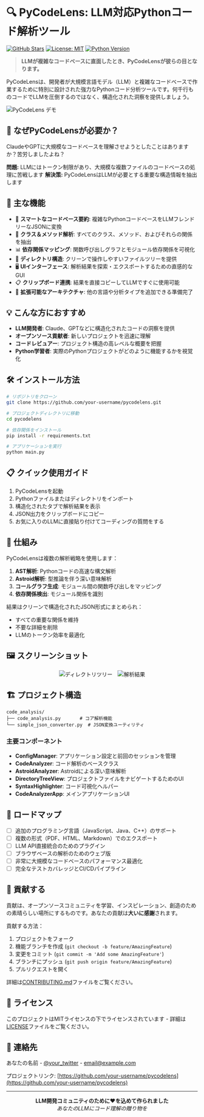 # 🔍 PyCodeLens: LLM対応Pythonコード解析ツール

[![GitHub Stars](https://img.shields.io/github/stars/your-username/pycodelens?style=social)](https://github.com/your-username/pycodelens)
[![License: MIT](https://img.shields.io/badge/License-MIT-yellow.svg)](https://opensource.org/licenses/MIT)
[![Python Version](https://img.shields.io/badge/python-3.12%2B-blue)](https://www.python.org/downloads/)

> **LLMが複雑なコードベースに直面したとき、PyCodeLensが彼らの目となります。**

PyCodeLensは、開発者が大規模言語モデル（LLM）と複雑なコードベースで作業するために特別に設計された強力なPythonコード分析ツールです。何千行ものコードでLLMを圧倒するのではなく、構造化された洞察を提供しましょう。

![PyCodeLens デモ](https://via.placeholder.com/800x400?text=PyCodeLens+Demo)

## 🌟 なぜPyCodeLensが必要か？

ClaudeやGPTに大規模なコードベースを理解させようとしたことはありますか？苦労しましたよね？

**問題:** LLMにはトークン制限があり、大規模な複数ファイルのコードベースの処理に苦戦します
**解決策:** PyCodeLensはLLMが必要とする重要な構造情報を抽出します

## 🚀 主な機能

- 🔄 **スマートなコードベース要約**: 複雑なPythonコードベースをLLMフレンドリーなJSONに変換
- 🧩 **クラス＆メソッド解析**: すべてのクラス、メソッド、およびそれらの関係を抽出
- 📊 **依存関係マッピング**: 関数呼び出しグラフとモジュール依存関係を可視化
- 🌲 **ディレクトリ構造**: クリーンで操作しやすいファイルツリーを提供
- 🖥️ **UIインターフェース**: 解析結果を探索・エクスポートするための直感的なGUI
- 📋 **クリップボード連携**: 結果を直接コピーしてLLMですぐに使用可能
- 🔌 **拡張可能なアーキテクチャ**: 他の言語や分析タイプを追加できる準備完了

## 💡 こんな方におすすめ

- **LLM開発者**: Claude、GPTなどに構造化されたコードの洞察を提供
- **オープンソース貢献者**: 新しいプロジェクトを迅速に理解
- **コードレビュアー**: プロジェクト構造の高レベルな概要を把握
- **Python学習者**: 実際のPythonプロジェクトがどのように機能するかを視覚化

## 🛠️ インストール方法

```bash
# リポジトリをクローン
git clone https://github.com/your-username/pycodelens.git

# プロジェクトディレクトリに移動
cd pycodelens

# 依存関係をインストール
pip install -r requirements.txt

# アプリケーションを実行
python main.py
```

## 📋 クイック使用ガイド

1. PyCodeLensを起動
2. Pythonファイルまたはディレクトリをインポート
3. 構造化されたタブで解析結果を表示
4. JSON出力をクリップボードにコピー
5. お気に入りのLLMに直接貼り付けてコーディングの質問をする

## 🔮 仕組み

PyCodeLensは複数の解析戦略を使用します：

1. **AST解析**: Pythonコードの高速な構文解析
2. **Astroid解析**: 型推論を伴う深い意味解析
3. **コールグラフ生成**: モジュール間の関数呼び出しをマッピング
4. **依存関係検出**: モジュール関係を識別

結果はクリーンで構造化されたJSON形式にまとめられ：
- すべての重要な関係を維持
- 不要な詳細を削除
- LLMのトークン効率を最適化

## 🖼️ スクリーンショット

<div align="center">
  <img src="https://via.placeholder.com/400x250?text=ディレクトリツリー" alt="ディレクトリツリー" style="margin-right:10px"/>
  <img src="https://via.placeholder.com/400x250?text=解析結果" alt="解析結果"/>
</div>

## 🏗️ プロジェクト構造

```
code_analysis/
├── code_analysis.py       # コア解析機能
└── simple_json_converter.py  # JSON変換ユーティリティ
```

### 主要コンポーネント

- **ConfigManager**: アプリケーション設定と前回のセッションを管理
- **CodeAnalyzer**: コード解析のベースクラス
- **AstroidAnalyzer**: Astroidによる深い意味解析
- **DirectoryTreeView**: プロジェクトファイルをナビゲートするためのUI
- **SyntaxHighlighter**: コード可視化ヘルパー
- **CodeAnalyzerApp**: メインアプリケーションUI

## 🚀 ロードマップ

- [ ] 追加のプログラミング言語（JavaScript、Java、C++）のサポート
- [ ] 複数の形式（PDF、HTML、Markdown）でのエクスポート
- [ ] LLM API直接統合のためのプラグイン
- [ ] ブラウザベースの解析のためのウェブ版
- [ ] 非常に大規模なコードベースのパフォーマンス最適化
- [ ] 完全なテストカバレッジとCI/CDパイプライン

## 👥 貢献する

貢献は、オープンソースコミュニティを学習、インスピレーション、創造のための素晴らしい場所にするものです。あなたの貢献は**大いに感謝**されます。

貢献する方法：

1. プロジェクトをフォーク
2. 機能ブランチを作成 (`git checkout -b feature/AmazingFeature`)
3. 変更をコミット (`git commit -m 'Add some AmazingFeature'`)
4. ブランチにプッシュ (`git push origin feature/AmazingFeature`)
5. プルリクエストを開く

詳細は[CONTRIBUTING.md](CONTRIBUTING.md)ファイルをご覧ください。

## 📜 ライセンス

このプロジェクトはMITライセンスの下でライセンスされています - 詳細は[LICENSE](LICENSE)ファイルをご覧ください。

## 💌 連絡先

あなたの名前 - [@your_twitter](https://twitter.com/your_twitter) - email@example.com

プロジェクトリンク: [https://github.com/your-username/pycodelens](https://github.com/your-username/pycodelens)

---

<p align="center">
  <b>LLM開発コミュニティのために❤️を込めて作られました</b><br>
  <i>あなたのLLMにコード理解の贈り物を</i>
</p>
